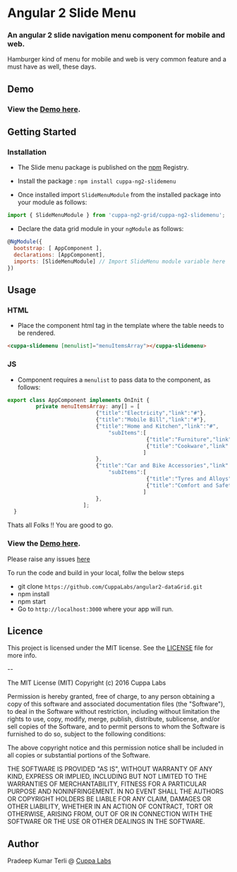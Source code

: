 # Angular 2 Slide Menu 
### An angular 2 slide navigation menu component for mobile and web.
Hamburger kind of menu for mobile and web is very common feature and a must have as well, these days.

## Demo
### View the [Demo here](https://cuppalabs.github.io/angular2-slide-menu/).

## Getting Started

### Installation
- The Slide menu package is published on the [npm](https://www.npmjs.com/package/cuppa-ng2-slidemenu) Registry. 
- Install the package :
    `npm install cuppa-ng2-slidemenu`

- Once installed import `SlideMenuModule` from the installed package into your module as follows:

```js
import { SlideMenuModule } from 'cuppa-ng2-grid/cuppa-ng2-slidemenu';
```
- Declare the data grid module in your `ngModule` as follows:

```js
@NgModule({
  bootstrap: [ AppComponent ],
  declarations: [AppComponent],
  imports: [SlideMenuModule] // Import SlideMenu module variable here
})
```

## Usage

### HTML
- Place the component html tag in the template where the table needs to be rendered.
```html
<cuppa-slidemenu [menulist]="menuItemsArray"></cuppa-slidemenu>
```

### JS 
- Component requires a `menulist` to pass data to the component, as follows:

```js 
export class AppComponent implements OnInit {
         private menuItemsArray: any[] = [
                            {"title":"Electricity","link":"#"},
                            {"title":"Mobile Bill","link":"#"},
                            {"title":"Home and Kitchen","link":"#",
                                "subItems":[
                                            {"title":"Furniture","link":"#"},
                                            {"title":"Cookware","link":"#"},
                                           ]
                            },
                            {"title":"Car and Bike Accessories","link":"#",
                                "subItems":[
                                            {"title":"Tyres and Alloys","link":"#"},
                                            {"title":"Comfort and Safety","link":"#"},
                                           ]
                            },
                        ];
  }
```

Thats all Folks !! You are good to go.

### View the [Demo here](https://cuppalabs.github.io/angular2-slide-menu/).

Please raise any issues [here](https://github.com/CuppaLabs/angular2-dataGrid/issues)

To run the code and build in your local, follw the below steps

- git clone `https://github.com/CuppaLabs/angular2-dataGrid.git`
- npm install
- npm start
- Go to `http://localhost:3000` where your app will run.

## Licence

This project is licensed under the MIT license. See the [LICENSE](LICENSE) file for more info.

--

The MIT License (MIT)
Copyright (c) 2016 Cuppa Labs

Permission is hereby granted, free of charge, to any person obtaining a copy
of this software and associated documentation files (the "Software"), to deal
in the Software without restriction, including without limitation the rights
to use, copy, modify, merge, publish, distribute, sublicense, and/or sell
copies of the Software, and to permit persons to whom the Software is
furnished to do so, subject to the following conditions:

The above copyright notice and this permission notice shall be included in
all copies or substantial portions of the Software.

THE SOFTWARE IS PROVIDED "AS IS", WITHOUT WARRANTY OF ANY KIND, EXPRESS OR
IMPLIED, INCLUDING BUT NOT LIMITED TO THE WARRANTIES OF MERCHANTABILITY,
FITNESS FOR A PARTICULAR PURPOSE AND NONINFRINGEMENT. IN NO EVENT SHALL THE
AUTHORS OR COPYRIGHT HOLDERS BE LIABLE FOR ANY CLAIM, DAMAGES OR OTHER
LIABILITY, WHETHER IN AN ACTION OF CONTRACT, TORT OR OTHERWISE, ARISING FROM,
OUT OF OR IN CONNECTION WITH THE SOFTWARE OR THE USE OR OTHER DEALINGS IN
THE SOFTWARE.

## Author
Pradeep Kumar Terli  @ [Cuppa Labs](http://www.cuppalabs.com)

